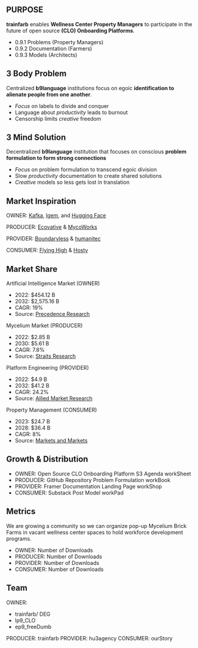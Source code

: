 ## PURPOSE
**trainfarb** enables **Wellness Center Property Managers** to participate in the future of open source **(CLO) Onboarding Platforms**.
- 0.9.1 Problems (Property Managers)
- 0.9.2 Documentation (Farmers)
- 0.9.3 Models (Architects)

## 3 Body Problem
Centralized **b9language** institutions focus on egoic **identification to alienate people from one another**.
- _Focus_ on labels to divide and conquer
- Language about _productivity_ leads to burnout
- Censorship limits _creative_ freedom

## 3 Mind Solution
Decentralized **b9language** institution that focuses on conscious **problem formulation to form strong connections**
- _Focus_ on problem formulation to transcend egoic division
- Slow _productivity_ documentation to create shared solutions
- _Creative_ models so less gets lost in translation

## Market Inspiration
OWNER: [Kafka](https://kafka.apache.org/), [lgem](https://lgem.com/), and [Hugging Face](https://huggingface.co/)

PRODUCER: [Ecovative](https://www.ecovative.com/) & [MycoWorks](https://www.mycoworks.com/)

PROVIDER: [Boundaryless](https://www.boundaryless.io/) & [humanitec](https://humanitec.com/)

CONSUMER: [Flying High](https://www.flyinghighonline.com/) & [Hosty](https://www.hostyco.com/)

## Market Share
Artificial Intelligence Market (OWNER)
- 2022: $454.12 B
- 2032: $2,575.16 B
- CAGR: 19%
- Source: [Precedence Research](https://www.precedenceresearch.com/artificial-intelligence-market)

Mycelium Market (PRODUCER)
- 2022: $2.85 B
- 2030: $5.61 B
- CAGR: 7.8%
- Source: [Straits Research](https://straitsresearch.com/report/mycelium-market)

Platform Engineering (PROVIDER)
- 2022: $4.9 B
- 2032: $41.2 B
- CAGR: 24.2%
- Source: [Allied Market Research](https://www.alliedmarketresearch.com/platform-engineering-services-market-A105890)

Property Management (CONSUMER)
- 2023: $24.7 B
- 2028: $36.4 B
- CAGR: 8%
- Source: [Markets and Markets](https://www.marketsandmarkets.com/Market-Reports/property-management-market-36579732.html)

## Growth & Distribution
- OWNER: Open Source CLO Onboarding Platform S3 Agenda workSheet
- PRODUCER: GitHub Repository Problem Formulation workBook
- PROVIDER: Framer Documentation Landing Page workShop
- CONSUMER: Substack Post Model workPad

## Metrics
We are growing a community so we can organize pop-up Mycelium Brick Farms in vacant wellness center spaces to hold workforce development programs.
- OWNER: Number of Downloads
- PRODUCER: Number of Downloads
- PROVIDER: Number of Downloads
- CONSUMER: Number of Downloads

## Team
OWNER:
- trainfarb/ DEG
- lp9_CLO
- ep9_freeDumb

PRODUCER: trainfarb
PROVIDER: hu3agency
CONSUMER: ourStory
